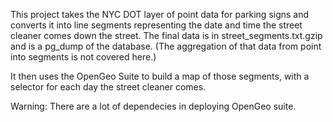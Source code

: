 This project takes the NYC DOT layer of point data for parking signs and converts it into line segments representing the date and time the street cleaner comes down the street. The final data is in street_segments.txt.gzip and is a pg_dump of the database. (The aggregation of that data from point into segments is not covered here.)

It then uses the OpenGeo Suite to build a map of those segments, with a selector for each day the street cleaner comes.

Warning: There are a lot of dependecies in deploying OpenGeo suite.
